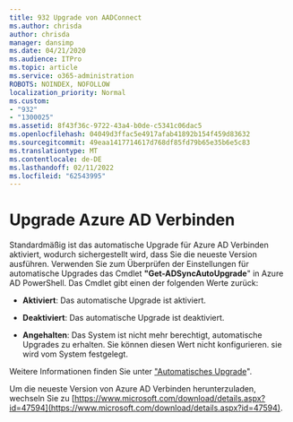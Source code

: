 ```yaml
---
title: 932 Upgrade von AADConnect
ms.author: chrisda
author: chrisda
manager: dansimp
ms.date: 04/21/2020
ms.audience: ITPro
ms.topic: article
ms.service: o365-administration
ROBOTS: NOINDEX, NOFOLLOW
localization_priority: Normal
ms.custom:
- "932"
- "1300025"
ms.assetid: 8f43f36c-9722-43a4-b0de-c5341c06dac5
ms.openlocfilehash: 04049d3ffac5e4917afab41892b154f459d83632
ms.sourcegitcommit: 49eaa1417714617d768df85fd79b65e35b6e5c83
ms.translationtype: MT
ms.contentlocale: de-DE
ms.lasthandoff: 02/11/2022
ms.locfileid: "62543995"
---
```

# <a name="upgrade-azure-ad-connect"></a>Upgrade Azure AD Verbinden

Standardmäßig ist das automatische Upgrade für Azure AD Verbinden aktiviert, wodurch sichergestellt wird, dass Sie die neueste Version ausführen. Verwenden Sie zum Überprüfen der Einstellungen für automatische Upgrades das Cmdlet **"Get-ADSyncAutoUpgrade**" in Azure AD PowerShell. Das Cmdlet gibt einen der folgenden Werte zurück:

- **Aktiviert**: Das automatische Upgrade ist aktiviert.

- **Deaktiviert**: Das automatische Upgrade ist deaktiviert.

- **Angehalten**: Das System ist nicht mehr berechtigt, automatische Upgrades zu erhalten. Sie können diesen Wert nicht konfigurieren. sie wird vom System festgelegt.

Weitere Informationen finden Sie unter ["Automatisches Upgrade](https://docs.microsoft.com/azure/active-directory/connect/active-directory-aadconnect-feature-automatic-upgrade)".

Um die neueste Version von Azure AD Verbinden herunterzuladen, wechseln Sie zu [https://www.microsoft.com/download/details.aspx?id=47594](https://www.microsoft.com/download/details.aspx?id=47594).
